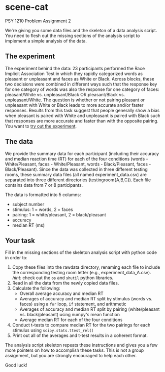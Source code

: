 # scene-cat
PSY 1210 Problem Assignment 2

We're giving you some data files and the skeleton of a data analysis script. You need to flesh out the missing sections of the analysis script to implement a simple analysis of the data.

## The experiment
The experiment behind the data: 23 participants performed the Race Implicit Association Test in which they rapidly categorized words as pleasant or unpleasant and faces as White or Black. Across blocks, these two decisions were combined in different ways such that the response key for one category of words was also the response for one category of faces: pleasant/White vs. unpleasant/Black OR pleasant/Black vs. unpleasant/White. The question is whether or not pairing pleasant or unpleasant with White or Black leads to more accurate and/or faster responses. Results from this task suggest that people generally show a bias when pleasant is paired with White and unpleasant is paired with Black such that responses are more accurate and faster than with the opposite pairing. You want to [try out the experiment](https://implicit.harvard.edu/implicit/user/agg/blindspot/indexrk.htm).

## The data
We provide the summary data for each participant (including their accuracy and median reaction time (RT) for each of the four conditions (words - White/Pleasant, faces - White/Pleasant, words - Black/Pleasant, faces - Black/Pleasant). Since the data was collected in three different testing rooms, these summary data files (all named experiment_data.csv) are separated into three different directories (testingroom{A,B,C}). Each file contains data from 7 or 8 participants.

The data is formatted into 5 columns:
* subject number
* stimulus: 1 = words, 2 = faces
* pairing: 1 = white/pleasant, 2 = black/pleasant
* accuracy
* median RT (ms)

## Your task
Fill in the missing sections of the skeleton analysis script with python code in order to:
1. Copy these files into the rawdata directory, renaming each file to include the corresponding testing room letter (e.g., experiment_data_A.csv). _hint:_ check out the `os` and `shutil` python libraries.
2. Read in all the data from the newly copied data files.
3. Calculate the following:
   * Overall average accuracy and median RT
   * Averages of accuracy and median RT split by stimulus (words vs. faces) using a `for` loop, `if` statement, and arithmetic
   * Averages of accuracy and median RT split by pairing (white/pleasant vs. black/pleasant) using numpy's mean function
   * Average median RT for each of the four conditions
4. Conduct t-tests to compare median RT for the two pairings for each stimulus using `scipy.stats.ttest_rel()`
5. Print out all of the averages and t-test results in a coherent format.

The analysis script skeleton repeats these instructions and gives you a few more pointers on how to accomplish these tasks. This is not a group assignment, but you are strongly encouraged to help each other.

Good luck!
